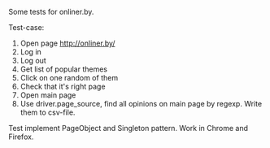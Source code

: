 Some tests for onliner.by.

Test-case:
1) Open page http://onliner.by/
2) Log in
3) Log out
4) Get list of popular themes
5) Click on one random of them
6) Check that it's right page
7) Open main page
8) Use driver.page_source, find all opinions
on main page by regexp. Write them to csv-file.

Test implement PageObject and Singleton pattern.
Work in Chrome and Firefox.
